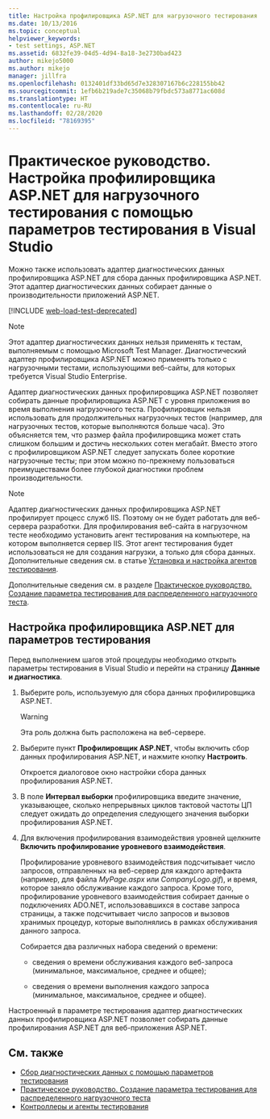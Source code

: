 ```yaml
---
title: Настройка профилировщика ASP.NET для нагрузочного тестирования
ms.date: 10/13/2016
ms.topic: conceptual
helpviewer_keywords:
- test settings, ASP.NET
ms.assetid: 6832fe39-04d5-4d94-8a18-3e2730bad423
author: mikejo5000
ms.author: mikejo
manager: jillfra
ms.openlocfilehash: 0132401df33bd65d7e328307167b6c228155bb42
ms.sourcegitcommit: 1efb6b219ade7c35068b79fbdc573a8771ac608d
ms.translationtype: HT
ms.contentlocale: ru-RU
ms.lasthandoff: 02/28/2020
ms.locfileid: "78169395"
---
```

# <a name="how-to-configure-aspnet-profiler-for-load-tests-using-test-settings-in-visual-studio"></a>Практическое руководство. Настройка профилировщика ASP.NET для нагрузочного тестирования с помощью параметров тестирования в Visual Studio

Можно также использовать адаптер диагностических данных профилировщика ASP.NET для сбора данных профилировщика ASP.NET. Этот адаптер диагностических данных собирает данные о производительности приложений ASP.NET.

[!INCLUDE [web-load-test-deprecated](includes/web-load-test-deprecated.md)]

> [!NOTE]
> Этот адаптер диагностических данных нельзя применять к тестам, выполняемым с помощью Microsoft Test Manager. Диагностический адаптер профилировщика ASP.NET можно применять только с нагрузочными тестами, использующими веб-сайты, для которых требуется Visual Studio Enterprise.

Адаптер диагностических данных профилировщика ASP.NET позволяет собирать данные профилировщика ASP.NET с уровня приложения во время выполнения нагрузочного теста. Профилировщик нельзя использовать для продолжительных нагрузочных тестов (например, для нагрузочных тестов, которые выполняются больше часа). Это объясняется тем, что размер файла профилировщика может стать слишком большим и достичь нескольких сотен мегабайт. Вместо этого с профилировщиком ASP.NET следует запускать более короткие нагрузочные тесты; при этом можно по-прежнему пользоваться преимуществами более глубокой диагностики проблем производительности.

> [!NOTE]
> Адаптер диагностических данных профилировщика ASP.NET профилирует процесс служб IIS. Поэтому он не будет работать для веб-сервера разработки. Для профилирования веб-сайта в нагрузочном тесте необходимо установить агент тестирования на компьютере, на котором выполняется сервер IIS. Этот агент тестирования будет использоваться не для создания нагрузки, а только для сбора данных. Дополнительные сведения см. в статье [Установка и настройка агентов тестирования](../test/lab-management/install-configure-test-agents.md).

Дополнительные сведения см. в разделе [Практическое руководство. Создание параметра тестирования для распределенного нагрузочного теста](../test/how-to-create-a-test-setting-for-a-distributed-load-test.md).

## <a name="configure-the-aspnet-profiler-for-your-test-settings"></a>Настройка профилировщика ASP.NET для параметров тестирования

Перед выполнением шагов этой процедуры необходимо открыть параметры тестирования в Visual Studio и перейти на страницу **Данные и диагностика**.

1. Выберите роль, используемую для сбора данных профилировщика ASP.NET.

    > [!WARNING]
    > Эта роль должна быть расположена на веб-сервере.

2. Выберите пункт **Профилировщик ASP.NET**, чтобы включить сбор данных профилирования ASP.NET, и нажмите кнопку **Настроить**.

     Откроется диалоговое окно настройки сбора данных профилирования ASP.NET.

3. В поле **Интервал выборки** профилировщика введите значение, указывающее, сколько непрерывных циклов тактовой частоты ЦП следует ожидать до определения следующего значения выборки профилирования ASP.NET.

4. Для включения профилирования взаимодействия уровней щелкните **Включить профилирование уровневого взаимодействия**.

     Профилирование уровневого взаимодействия подсчитывает число запросов, отправленных на веб-сервер для каждого артефакта (например, для файла *MyPage.aspx* или *CompanyLogo.gif*), и время, которое заняло обслуживание каждого запроса. Кроме того, профилирование уровневого взаимодействия собирает данные о подключениях ADO.NET, использовавшихся в составе запроса страницы, а также подсчитывает число запросов и вызовов хранимых процедур, которые выполнялись в рамках обслуживания данного запроса.

     Собирается два различных набора сведений о времени:

    - сведения о времени обслуживания каждого веб-запроса (минимальное, максимальное, среднее и общее);

    - сведения о времени выполнения каждого запроса (минимальное, максимальное, среднее и общее).

Настроенный в параметре тестирования адаптер диагностических данных профилировщика ASP.NET позволяет собирать данные профилирования ASP.NET для веб-приложения ASP.NET.

## <a name="see-also"></a>См. также

- [Сбор диагностических данных с помощью параметров тестирования](../test/collect-diagnostic-information-using-test-settings.md)
- [Практическое руководство. Создание параметра тестирования для распределенного нагрузочного теста](../test/how-to-create-a-test-setting-for-a-distributed-load-test.md)
- [Контроллеры и агенты тестирования](configure-test-agents-and-controllers-for-load-tests.md)